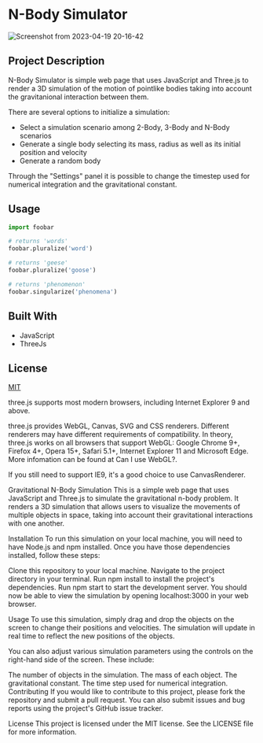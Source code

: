 # N-Body Simulator

![Screenshot from 2023-04-19 20-16-42](https://user-images.githubusercontent.com/95315431/233165279-6807c80f-c5bb-49b6-9539-8618a53e69f4.png)

## Project Description

N-Body Simulator is simple web page that uses JavaScript and Three.js to render a 3D simulation of the motion of pointlike bodies taking into account the gravitanional interaction between them. 

There are several options to initialize a simulation:

- Select a simulation scenario among 2-Body, 3-Body and N-Body scenarios
- Generate a single body selecting its mass, radius as well as its initial position and velocity
- Generate a random body

Through the "Settings" panel it is possible to change the timestep used for numerical integration and the gravitational constant.

## Usage

```python
import foobar

# returns 'words'
foobar.pluralize('word')

# returns 'geese'
foobar.pluralize('goose')

# returns 'phenomenon'
foobar.singularize('phenomena')
```

## Built With

- JavaScript
- ThreeJs

## License

[MIT](https://choosealicense.com/licenses/mit/)

three.js supports most modern browsers, including Internet Explorer 9 and above.

three.js provides WebGL, Canvas, SVG and CSS renderers. Different renderers may have different requirements of compatibility.
In theory, three.js works on all browsers that support WebGL: Google Chrome 9+, Firefox 4+, Opera 15+, Safari 5.1+, Internet Explorer 11 and Microsoft Edge. More infomation can be found at Can I use WebGL?.


If you still need to support IE9, it's a good choice to use CanvasRenderer.





Gravitational N-Body Simulation
This is a simple web page that uses JavaScript and Three.js to simulate the gravitational n-body problem. It renders a 3D simulation that allows users to visualize the movements of multiple objects in space, taking into account their gravitational interactions with one another.

Installation
To run this simulation on your local machine, you will need to have Node.js and npm installed. Once you have those dependencies installed, follow these steps:

Clone this repository to your local machine.
Navigate to the project directory in your terminal.
Run npm install to install the project's dependencies.
Run npm start to start the development server.
You should now be able to view the simulation by opening localhost:3000 in your web browser.

Usage
To use this simulation, simply drag and drop the objects on the screen to change their positions and velocities. The simulation will update in real time to reflect the new positions of the objects.

You can also adjust various simulation parameters using the controls on the right-hand side of the screen. These include:

The number of objects in the simulation.
The mass of each object.
The gravitational constant.
The time step used for numerical integration.
Contributing
If you would like to contribute to this project, please fork the repository and submit a pull request. You can also submit issues and bug reports using the project's GitHub issue tracker.

License
This project is licensed under the MIT license. See the LICENSE file for more information.




